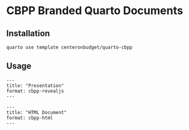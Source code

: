 # CBPP Branded Quarto Documents

## Installation

```
quarto use template centeronbudget/quarto-cbpp
```

## Usage

```
---
title: "Presentation"
format: cbpp-revealjs
---
```

```
---
title: "HTML Document"
format: cbpp-html
---
```
